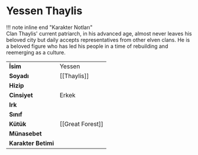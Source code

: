 # Yessen Thaylis  
  
!!! note inline end "Karakter Notları"  
	Clan Thaylis' current patriarch, in his advanced age, almost never leaves his beloved city but daily accepts representatives from other elven clans. He is a beloved figure who has led his people in a time of rebuilding and reemerging as a culture.     
  
|  |  |  
|---|---|  
| **İsim** | Yessen |  
| **Soyadı** | [[Thaylis]] |  
| **Hizip** |  |  
| **Cinsiyet** | Erkek |  
| **Irk** |  |  
| **Sınıf** |  |  
| **Kütük** | [[Great Forest]] |  
| **Münasebet** |  |  
| **Karakter Betimi** |  |  
  
  
